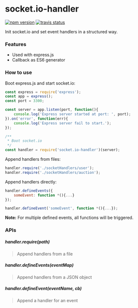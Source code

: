 # socket.io-handler
[![npm version](https://badge.fury.io/js/socket.io-handler.svg)](https://badge.fury.io/js/socket.io-handler)
[![travis status](https://travis-ci.org/hankchiutw/socket.io-handler.svg?branch=master)](https://travis-ci.org/hankchiutw/socket.io-handler)

Init socket.io and set event handlers in a structured way.

### Features
- Used with express.js
- Callback as ES6 generator

### How to use

Boot express.js and start socket.io:
```js
const express = require('express');
const app = express();
const port = 3300;

const server = app.listen(port, function(){
    console.log('Express server started at port: ', port);
}).on('error', function(err){
    console.log('Express server fail to start.');
});

/**
 * Boot socket.io
 */
const handler = require('socket.io-handler')(server);
```

Append handlers from files:
```js
handler.require('./socketHandlers/user');
handler.require('./socketHandlers/auction');
```

Append handlers directly:
```js
handler.defineEvents({
    someEvent: function *(){...}
});

handler.defineEvent('someEvent', function *(){...});
```
**Note:** For multiple defined events, all functions will be triggered.

### APIs

##### handler.require(path)
> Append handlers from a file

##### handler.defineEvents(eventMap)
> Append handlers from a JSON object

##### handler.defineEvent(eventName, cb)
> Append a handler for an event
